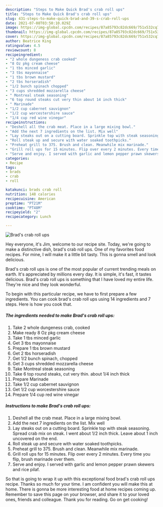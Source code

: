 ```yaml
---
description: "Steps to Make Quick Brad's crab roll ups"
title: "Steps to Make Quick Brad's crab roll ups"
slug: 431-steps-to-make-quick-brad-and-39-s-crab-roll-ups
date: 2021-07-08T03:50:10.029Z
image: https://img-global.cpcdn.com/recipes/87a85793c82dc669/751x532cq70/brads-crab-roll-ups-recipe-main-photo.jpg
thumbnail: https://img-global.cpcdn.com/recipes/87a85793c82dc669/751x532cq70/brads-crab-roll-ups-recipe-main-photo.jpg
cover: https://img-global.cpcdn.com/recipes/87a85793c82dc669/751x532cq70/brads-crab-roll-ups-recipe-main-photo.jpg
author: Beatrice King
ratingvalue: 4.5
reviewcount: 8
recipeingredient:
- "2 whole dungeness crab cooked"
- "8 Oz pkg cream cheese"
- "1 tbs minced garlic"
- "3 tbs mayonnaise"
- "1 tbs brown mustard"
- "2 tbs horseradish"
- "1/2 bunch spinach chopped"
- "3 cups shredded mozzarella cheese"
- " Montreal steak seasoning"
- "6 top round steaks cut very thin about 14 inch thick"
- " Marinade"
- "1/2 cup cabernet sauvignon"
- "1/2 cup worcestershire sauce"
- "1/4 cup red wine vinegar"
recipeinstructions:
- "Deshell all the crab meat. Place in a large mixing bowl."
- "Add the next 7 ingredients on the list. Mix well"
- "Lay steaks out on a cutting board. Sprinkle top with steak seasoning. Spread crab mix on steak. I went about 1/2 inch thick. Leave about 1 inch uncovered on the end."
- "Roll steak up and secure with water soaked toothpicks."
- "Preheat grill to 375. Brush and clean. Meanwhile mix marinade."
- "Grill roll ups for 15 minutes. Flip over every 2 minutes. Every time you flip, brush marinade over them."
- "Serve and enjoy. I served with garlic and lemon pepper prawn skewers and rice pilaf."
categories:
- Recipe
tags:
- brads
- crab
- roll

katakunci: brads crab roll 
nutrition: 148 calories
recipecuisine: American
preptime: "PT21M"
cooktime: "PT48M"
recipeyield: "2"
recipecategory: Lunch

---
```



![Brad&#39;s crab roll ups](https://img-global.cpcdn.com/recipes/87a85793c82dc669/751x532cq70/brads-crab-roll-ups-recipe-main-photo.jpg)

Hey everyone, it's Jim, welcome to our recipe site. Today, we're going to make a distinctive dish, brad&#39;s crab roll ups. One of my favorites food recipes. For mine, I will make it a little bit tasty. This is gonna smell and look delicious.

Brad&#39;s crab roll ups is one of the most popular of current trending meals on earth. It's appreciated by millions every day. It is simple, it's fast, it tastes delicious. Brad&#39;s crab roll ups is something that I have loved my entire life. They're nice and they look wonderful.




To begin with this particular recipe, we have to first prepare a few ingredients. You can cook brad&#39;s crab roll ups using 14 ingredients and 7 steps. Here is how you cook that.

<!--inarticleads1-->

##### The ingredients needed to make Brad&#39;s crab roll ups:

1. Take 2 whole dungeness crab, cooked
1. Make ready 8 Oz pkg cream cheese
1. Take 1 tbs minced garlic
1. Get 3 tbs mayonnaise
1. Prepare 1 tbs brown mustard
1. Get 2 tbs horseradish
1. Get 1/2 bunch spinach, chopped
1. Get 3 cups shredded mozzarella cheese
1. Take  Montreal steak seasoning
1. Take 6 top round steaks, cut very thin. about 1/4 inch thick
1. Prepare  Marinade
1. Take 1/2 cup cabernet sauvignon
1. Get 1/2 cup worcestershire sauce
1. Prepare 1/4 cup red wine vinegar




<!--inarticleads2-->

##### Instructions to make Brad&#39;s crab roll ups:

1. Deshell all the crab meat. Place in a large mixing bowl.
1. Add the next 7 ingredients on the list. Mix well
1. Lay steaks out on a cutting board. Sprinkle top with steak seasoning. Spread crab mix on steak. I went about 1/2 inch thick. Leave about 1 inch uncovered on the end.
1. Roll steak up and secure with water soaked toothpicks.
1. Preheat grill to 375. Brush and clean. Meanwhile mix marinade.
1. Grill roll ups for 15 minutes. Flip over every 2 minutes. Every time you flip, brush marinade over them.
1. Serve and enjoy. I served with garlic and lemon pepper prawn skewers and rice pilaf.




So that is going to wrap it up with this exceptional food brad&#39;s crab roll ups recipe. Thanks so much for your time. I am confident you will make this at home. There is gonna be more interesting food at home recipes coming up. Remember to save this page on your browser, and share it to your loved ones, friends and colleague. Thank you for reading. Go on get cooking!
